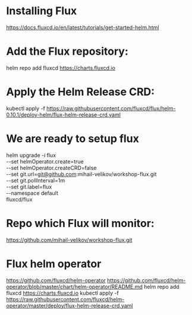 # Installing Flux
https://docs.fluxcd.io/en/latest/tutorials/get-started-helm.html

# Add the Flux repository:
helm repo add fluxcd https://charts.fluxcd.io

# Apply the Helm Release CRD:
kubectl apply -f https://raw.githubusercontent.com/fluxcd/flux/helm-0.10.1/deploy-helm/flux-helm-release-crd.yaml

# We are ready to setup flux
helm upgrade -i flux \
  --set helmOperator.create=true \
  --set helmOperator.createCRD=false \
  --set git.url=git@github.com:mihail-velikov/workshop-flux.git \
  --set git.pollInterval=1m \
  --set git.label=flux \
  --namespace default \
fluxcd/flux

# Repo which Flux will monitor:
https://github.com/mihail-velikov/workshop-flux.git

# Flux helm operator
https://github.com/fluxcd/helm-operator
https://github.com/fluxcd/helm-operator/blob/master/chart/helm-operator/README.md
helm repo add fluxcd https://charts.fluxcd.io
kubectl apply -f https://raw.githubusercontent.com/fluxcd/helm-operator/master/deploy/flux-helm-release-crd.yaml

